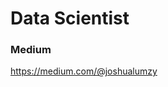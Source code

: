 # Data Scientist

### Medium
<a href="https://medium.com/@joshualumzy"> https://medium.com/@joshualumzy </a>
